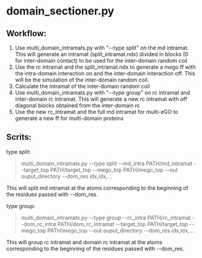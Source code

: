 # domain_sectioner.py

## Workflow:

1) Use multi_domain_intramats.py with "--type split" on the md intramat. This will generate an intramat (split_intramat.ndx) divided in blocks (0 for inter-domain contact) to be used for the inter-domain random coil
2) Use the rc intramat and the split_intramat.ndx to generate a mego ff with the intra-domain interaction on and the inter-domain interaction off. This will be the simulation of the inter-domain random coil.
3) Calculate the intramat of the inter-domain random coil
4) Use multi_domain_intramats.py with "--type group" on rc intramat and inter-domain rc intramat. This will generate a new rc intramat with off diagonal blocks obtained from the inter-domain rc
5) Use the new rc_intramat and the full md intramat for multi-eGO to generate a new ff for multi-domain proteins


## Scrits:

type split:

> multi_domain_intramats.py --type split --md_intra PATH/md_intramat --target_top PATH/target_top --mego_top PATH/mego_top --out ouput_directory --dom_res idx,idx,...

This will split md intramat at the atoms corresponding to the beginning of the residues passed with --dom_res.


type group:

> multi_domain_intramats.py --type group --rc_intra PATH/rc_intramat --dom_rc_intra PATH/dom_rc_intramat --target_top PATH/target_top --mego_top PATH/mego_top --out ouput_directory --dom_res idx,idx,...

This will group rc intramat and domain rc intramat at the atoms corresponding to the beginning of the residues passed with --dom_res.
